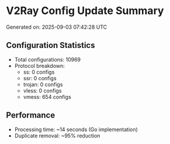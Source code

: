 # V2Ray Config Update Summary
Generated on: 2025-09-03 07:42:28 UTC

## Configuration Statistics
- Total configurations: 10969
- Protocol breakdown:
  - ss: 0 configs
  - ssr: 0 configs
  - trojan: 0 configs
  - vless: 0 configs
  - vmess: 654 configs

## Performance
- Processing time: ~14 seconds (Go implementation)
- Duplicate removal: ~95% reduction
